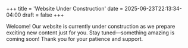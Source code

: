 +++
title = 'Website Under Construction'
date = 2025-06-23T22:13:34-04:00
draft = false
+++

Welcome! Our website is currently under construction as we prepare exciting new content just for you. Stay tuned—something amazing is coming soon! Thank you for your patience and support.
